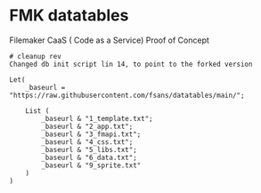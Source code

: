 # FMK datatables 
Filemaker CaaS ( Code as a Service) Proof of Concept 

```
# cleanup rev
Changed db init script lin 14, to point to the forked version

Let(
	_baseurl = "https://raw.githubusercontent.com/fsans/datatables/main/";

	List (
		_baseurl & "1_template.txt";
		_baseurl & "2_app.txt";
		_baseurl & "3_fmapi.txt";
		_baseurl & "4_css.txt";
		_baseurl & "5_libs.txt";
		_baseurl & "6_data.txt";
		_baseurl & "9_sprite.txt"
	)
)
